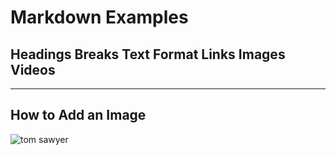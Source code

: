 # Markdown Examples
## Headings Breaks Text Format Links Images Videos
***

## How to Add an Image

![tom sawyer](https://lh3.googleusercontent.com/proxy/eNd_qwrtYkFeI1-UZeBFB90PCy8dXhwhlBuEoqdlcmH9f7gLObdIWUeXfLOBNG426ocXGcPbYeMpIuMRz6N9KrIHd8RI7dEMu-Wp4BtPKQw4Aj2uB5K6vtg7Lfzv-vt9BqJFN9z7f_FXwp5K=w327-h450-nc)


